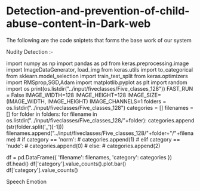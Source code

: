 # Detection-and-prevention-of-child-abuse-content-in-Dark-web

The following are the code sniptets that forms the base work of our system

Nudity Detection :-

import numpy as np
import pandas as pd 
from keras.preprocessing.image import ImageDataGenerator, load_img
from keras.utils import to_categorical
from sklearn.model_selection import train_test_split
from keras.optimizers import RMSprop,SGD,Adam
import matplotlib.pyplot as plt
import random
import os
print(os.listdir("../input/fiveclasses/Five_classes_128"))
FAST_RUN = False
IMAGE_WIDTH=128
IMAGE_HEIGHT=128
IMAGE_SIZE=(IMAGE_WIDTH, IMAGE_HEIGHT)
IMAGE_CHANNELS=1
folders = os.listdir("../input/fiveclasses/Five_classes_128")
categories = []
filenames = []
for folder in folders:
    for filename in os.listdir("../input/fiveclasses/Five_classes_128/"+folder):
        categories.append (str(folder.split('_')[-1]))
        filenames.append("../input/fiveclasses/Five_classes_128/"+folder+"/"+filename)
    #     if category == 'norm':
    #         categories.append(1)
    #     elif category == 'nude':
    #         categories.append(0)
    #     else:
    #         categories.append(2)


df = pd.DataFrame({
    'filename': filenames,
    'category': categories
})
df.head()
df['category'].value_counts().plot.bar()
df['category'].value_counts()

Speech Emotion
